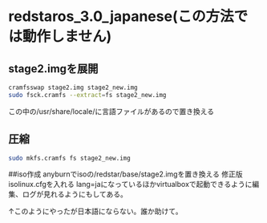 # redstaros_3.0_japanese(この方法では動作しません)

## stage2.imgを展開
```bash
cramfsswap stage2.img stage2_new.img
sudo fsck.cramfs --extract=fs stage2_new.img
```
この中の/usr/share/locale/に言語ファイルがあるので置き換える
## 圧縮
```bash
sudo mkfs.cramfs fs stage2_new.img
```
##iso作成
anyburnでisoの/redstar/base/stage2.imgを置き換える
修正版isolinux.cfgを入れる
lang=jaになっているほかvirtualboxで起動できるように編集、ログが見れるようにもしてある。

↑このようにやったが日本語にならない。誰か助けて。
